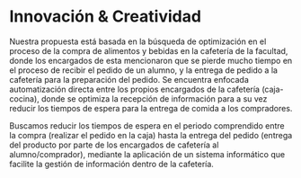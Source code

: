 # Innovación & Creatividad
Nuestra propuesta está basada en la búsqueda de optimización en el proceso de la compra de alimentos y bebidas en la cafetería de la facultad, donde los encargados de esta mencionaron que se pierde mucho tiempo en el proceso de recibir el pedido de un alumno, y la entrega de pedido a la cafetería para la preparación del pedido. Se encuentra enfocada automatización directa entre los propios encargados de la cafetería (caja-cocina), donde se optimiza la recepción de información para a su vez reducir los tiempos de espera para la entrega de comida a los compradores. 

Buscamos reducir los tiempos de espera en el periodo comprendido entre la compra (realizar el pedido en la caja) hasta la entrega del pedido (entrega del producto por parte de los encargados de cafetería al alumno/comprador), mediante la aplicación de un sistema informático que facilite la gestión de información dentro de la cafetería.
